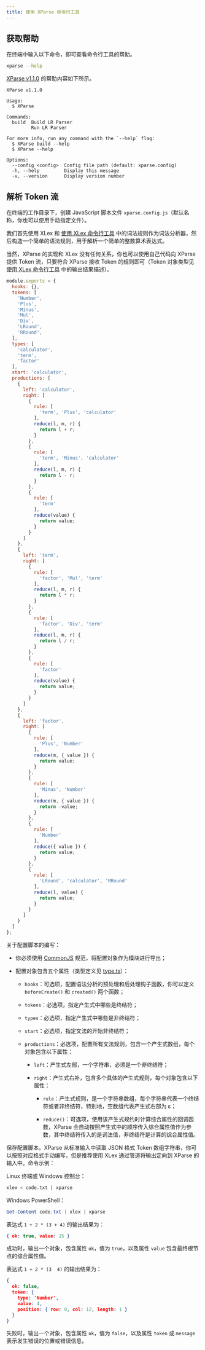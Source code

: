 ```yaml
---
title: 使用 XParse 命令行工具
---
```


## 获取帮助

在终端中输入以下命令，即可查看命令行工具的帮助。

```bash
xparse --help
```

[XParse v1.1.0](https://www.npmjs.com/package/@yjl9903/xparse) 的帮助内容如下所示。

```text
XParse v1.1.0

Usage:
  $ XParse

Commands:
  build  Build LR Parser
         Run LR Parser

For more info, run any command with the `--help` flag:
  $ XParse build --help
  $ XParse --help

Options:
  --config <config>  Config file path (default: xparse.config)
  -h, --help         Display this message
  -v, --version      Display version number
```

## 解析 Token 流

在终端的工作目录下，创建 JavaScript 脚本文件 `xparse.config.js`（默认名称，你也可以使用手动指定文件）。

我们首先使用 XLex 和 [使用 XLex 命令行工具](/xlex/usage.html#解析代码文本串) 中的词法规则作为词法分析器，然后构造一个简单的语法规则，用于解析一个简单的整数算术表达式。

当然，XParse 的实现和 XLex 没有任何关系，你也可以使用自己代码向 XParse 提供 Token 流，只要符合 XParse 接收 Token 的规则即可（Token 对象类型见 [使用 XLex 命令行工具](/xlex/usage.html#解析代码文本串) 中的输出结果描述）。

```js
module.exports = {
  hooks: {},
  tokens: [
    'Number',
    'Plus',
    'Minus',
    'Mul',
    'Div',
    'LRound',
    'RRound',
  ],
  types: [
    'calculator',
    'term',
    'factor'
  ],
  start: 'calculator',
  productions: [
    {
      left: 'calculator',
      right: [
        {
          rule: [
            'term', 'Plus', 'calculator'
          ],
          reduce(l, m, r) {
            return l + r;
          }
        },
        {
          rule: [
            'term', 'Minus', 'calculator'
          ],
          reduce(l, m, r) {
            return l - r;
          }
        },
        {
          rule: [
            'term'
          ],
          reduce(value) {
            return value;
          }
        }
      ]
    },
    {
      left: 'term',
      right: [
        {
          rule: [
            'factor', 'Mul', 'term'
          ],
          reduce(l, m, r) {
            return l * r;
          }
        },
        {
          rule: [
            'factor', 'Div', 'term'
          ],
          reduce(l, m, r) {
            return l / r;
          }
        },
        {
          rule: [
            'factor'
          ],
          reduce(value) {
            return value;
          }
        }
      ]
    },
    {
      left: 'factor',
      right: [
        {
          rule: [
            'Plus', 'Number'
          ],
          reduce(m, { value }) {
            return value;
          }
        },
        {
          rule: [
            'Minus', 'Number'
          ],
          reduce(m, { value }) {
            return -value;
          }
        },
        {
          rule: [
            'Number'
          ],
          reduce({ value }) {
            return value;
          }
        },
        {
          rule: [
            'LRound', 'calculator', 'RRound'
          ],
          reduce(l, value) {
            return value;
          }
        }
      ]
    }
  ]
};
```

关于配置脚本的编写：

+ 你必须使用 [CommonJS](http://www.commonjs.org/) 规范，将配置对象作为模块进行导出；

+ 配置对象包含五个属性（类型定义见 [type.ts](https://github.com/yjl9903/XParse/blob/master/src/LRparser/type.ts#L22)）：

  + `hooks`：可选项，配置语法分析的预处理和后处理钩子函数，你可以定义 `beforeCreate()` 和 `created()` 两个函数；

  + `tokens`：必选项，指定产生式中哪些是终结符；

  + `types`：必选项，指定产生式中哪些是非终结符；

  + `start`：必选项，指定文法的开始非终结符；

  + `productions`：必选项，配置所有文法规则，包含一个产生式数组，每个对象包含以下属性：

    + `left`：产生式左部，一个字符串，必须是一个非终结符；

    + `right`：产生式右补，包含多个具体的产生式规则，每个对象包含以下属性：

      + `rule`：产生式规则，是一个字符串数组，每个字符串代表一个终结符或者非终结符，特别地，空数组代表产生式右部为 ε；

      + `reduce()`：可选项，使用该产生式规约时计算综合属性的回调函数，XParse 会自动按照产生式中的顺序传入综合属性值作为参数，其中终结符传入的是词法值，非终结符是计算的综合属性值。

保存配置脚本。XParse 从标准输入中读取 JSON 格式 Token 数组字符串，你可以按照对应格式手动编写，但是推荐使用 XLex 通过管道将输出定向到 XParse 的输入中。命令示例：

Linux 终端或 Windows 控制台：

```bash
xlex < code.txt | xparse
```

Windows PowerShell：

```powershell
Get-Content code.txt | xlex | xparse
```

表达式 `1 + 2 * (3 + 4)` 的输出结果为：

```json
{ ok: true, value: 15 }
```

成功时，输出一个对象，包含属性 `ok`，值为 `true`，以及属性 `value` 包含最终根节点的综合属性值。

表达式 `1 + 2 * (3  4)` 的输出结果为：

```json
{
  ok: false,
  token: {
    type: 'Number',
    value: 4,
    position: { row: 0, col: 12, length: 1 }
  }
}
```

失败时，输出一个对象，包含属性 `ok`，值为 `false`，以及属性 `token` 或 `message` 表示发生错误的位置或错误信息。

